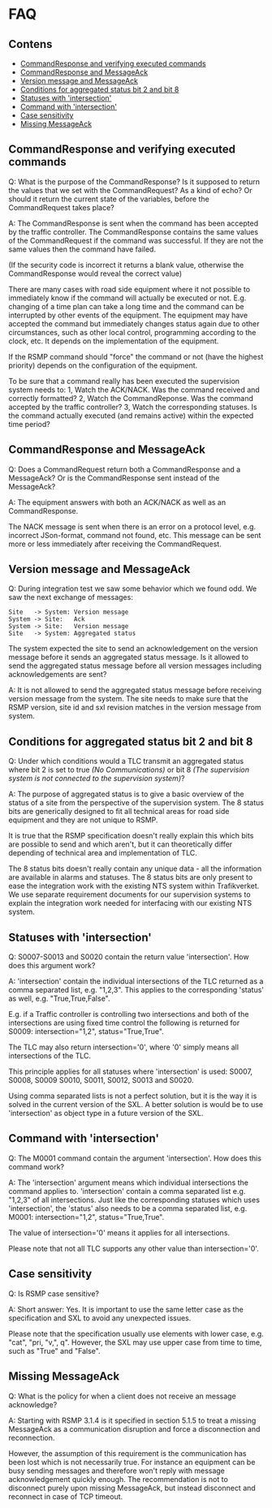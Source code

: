 FAQ
===

Contens
-------
+ [CommandResponse and verifying executed commands](#1)
+ [CommandResponse and MessageAck](#2)
+ [Version message and MessageAck](#3)
+ [Conditions for aggregated status bit 2 and bit 8](#4)
+ [Statuses with 'intersection'](#5)
+ [Command with 'intersection'](#6)
+ [Case sensitivity](#7)
+ [Missing MessageAck](#8)

<a id="1"></a>
CommandResponse and verifying executed commands
-----------------------------------------------

Q: What is the purpose of the CommandResponse? Is it supposed to return the
values that we set with the CommandRequest? As a kind of echo? Or should it
return the current state of the variables, before the CommandRequest takes
place?

A: The CommandResponse is sent when the command has been accepted by the traffic
controller. The CommandResponse contains the same values of the CommandRequest
if the command was successful. If they are not the same values then the command
have failed.

(If the security code is incorrect it returns a blank value, otherwise the
CommandResponse would reveal the correct value)

There are many cases with road side equipment where it not possible to
immediately know if the command will actually be executed or not.
E.g. changing of a time plan can take a long time and the command can be
interrupted by other events of the equipment. The equipment may have accepted
the command but immediately changes status again due to other circumstances,
such as other local control, programming according to the clock, etc.
It depends on the implementation of the equipment.

If the RSMP command should "force" the command or not (have the highest
priority) depends on the configuration of the equipment.

To be sure that a command really has been executed the supervision system needs
to:
1, Watch the ACK/NACK. Was the command received and correctly formatted?
2, Watch the CommandReponse. Was the command accepted by the traffic controller?
3, Watch the corresponding statuses. Is the command actually executed (and
   remains active) within the expected time period?

<a id="2"></a>
CommandResponse and MessageAck
------------------------------

Q: Does a CommandRequest return both a CommandResponse and a MessageAck?
Or is the CommandResponse sent instead of the MessageAck?

A: The equipment answers with both an ACK/NACK as well as an CommandResponse.

The NACK message is sent when there is an error on a protocol level, e.g.
incorrect JSon-format, command not found, etc. This message can be sent more or
less immediately after receiving the CommandRequest.

<a id="3"></a>
Version message and MessageAck
------------------------------

Q: During integration test we saw some behavior which we found odd. We saw the
next exchange of messages:
```
Site   -> System: Version message
System -> Site:   Ack
System -> Site:   Version message
Site   -> System: Aggregated status
```

The system expected the site to send an acknowledgement on the version message
before it sends an aggregated status message. Is it allowed to send the
aggregated status message before all version messages including acknowledgements
are sent?

A: It is not allowed to send the aggregated status message before receiving
version message from the system. The site needs to make sure that the RSMP
version, site id and sxl revision matches in the version message from system.

<a id="4"></a>
Conditions for aggregated status bit 2 and bit 8
------------------------------------------------

Q: Under which conditions would a TLC transmit an aggregated status where bit 2
is set to true *(No Communications)* or bit 8 *(The supervision system is not
connected to the supervision system)*?

A: The purpose of aggregated status is to give a basic overview of the status
of a site from the perspective of the supervision system. The 8 status bits are
generically designed to fit all technical areas for road side equipment and they
are not unique to RSMP.

It is true that the RSMP specification doesn't really explain this which bits
are possible to send and which aren't, but it can theoretically differ depending
of technical area and implementation of TLC.

The 8 status bits doesn't really contain any unique data - all the information
are available in alarms and statuses. The 8 status bits are only present to ease
the integration work with the existing NTS system within Trafikverket. We use
separate requirement documents for our supervision systems to explain the
integration work needed for interfacing with our existing NTS system.

<a id="5"></a>
Statuses with 'intersection'
----------------------------

Q: S0007-S0013 and S0020 contain the return value 'intersection'.
How does this argument work?

A: 'intersection' contain the individual intersections of the TLC returned
as a comma separated list, e.g. "1,2,3". This applies to the corresponding
'status' as well, e.g. "True,True,False".

E.g. if a Traffic controller is controlling two intersections and both of
the intersections are using fixed time control the following is returned for
S0009: intersection="1,2", status="True,True".

The TLC may also return intersection='0', where '0' simply means all
intersections of the TLC.

This principle applies for all statuses where 'intersection' is used:
S0007, S0008, S0009 S0010, S0011, S0012, S0013 and S0020.

Using comma separated lists is not a perfect solution, but it is the way it is
solved in the current version of the SXL. A better solution is would be to use
'intersection' as object type in a future version of the SXL.

<a id="6"></a>
Command with 'intersection'
---------------------------

Q: The M0001 command contain the argument 'intersection'. How does this command
work?

A: The 'intersection' argument means which individual intersections the command
applies to. 'intersection' contain a comma separated list e.g. "1,2,3" of all
intersections. Just like the corresponding statuses which uses
'intersection', the 'status' also needs to be a comma separated list, e.g.
M0001: intersection="1,2", status="True,True".

The value of intersection='0' means it applies for all intersections.

Please note that not all TLC supports any other value than intersection='0'.

<a id="7"></a>
Case sensitivity
----------------
Q: Is RSMP case sensitive?

A: Short answer: Yes. It is important to use the same letter case as the
specification and SXL to avoid any unexpected issues.

Please note that the specification usually use elements with lower case,
e.g. "cat", "pri, "v,", q". However, the SXL may use upper case from time to
time, such as "True" and "False".

<a id="8"></a>
Missing MessageAck
------------------
Q: What is the policy for when a client does not receive an message acknowledge?

A: Starting with RSMP 3.1.4 is it specified in section 5.1.5 to treat a
missing MessageAck as a communication disruption and force a disconnection and
reconnection.

However, the assumption of this requirement is the communication has been lost
which is not necessarily true. For instance an equipment can be busy sending
messages and therefore won't reply with message acknowledgement quickly enough.
The recommendation is not to disconnect purely upon missing MessageAck, but
instead disconnect and reconnect in case of TCP timeout.
